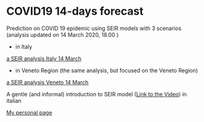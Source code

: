 # COVID19 14-days forecast
Prediction on COVID 19 epidemic using SEIR models with 3 scenarios
(analysis updated on 14 March 2020, 18.00 )
- in Italy

[a SEIR analysis Italy 14 March](draft_analysis_Italy.html)

- in Veneto Region (the same analysis, but focused on the Veneto Region)

[a SEIR analysis Veneto 14 March](draft_analysis_Veneto.md)


A gentle (and informal) introduction to SEIR model ([Link to the Video](https://cdnapisec.kaltura.com/index.php/extwidget/preview/partner_id/2203921/uiconf_id/38339202/entry_id/0_h8tbt3k6/embed/dynamic)) in italian   

[My personal page](https://paolin83.github.io)


